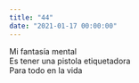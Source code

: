 ```yaml
---
title: "44"
date: "2021-01-17 00:00:00"
---
```


Mi fantasía mental\
Es tener una pistola etiquetadora\
Para todo en la vida

